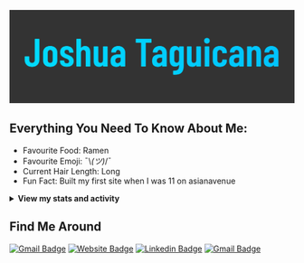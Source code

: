 [![Social banner for JoshTag](./assets/banner.svg)](https://joshtag.com)

## Everything You Need To Know About Me:

- Favourite Food: Ramen
- Favourite Emoji: ¯\\_(ツ)_/¯
- Current Hair Length: Long
- Fun Fact: Built my first site when I was 11 on asianavenue

<details>
 <summary><strong>View my stats and activity</strong></summary>
<p align="center">
  <img src="https://github-readme-stats.vercel.app/api?username=JoshTag&count_private=true&show_icons=true" />
</p>
<p align="center">
  <img src="https://github-readme-stats.vercel.app/api/top-langs/?username=JoshTag&layout=compact" />
</p>

## Recent Activity

<!--START_SECTION:activity-->
1. 🎉 Merged PR [#1](https://github.com/JoshTag/animal-facts-api/pull/1) in [JoshTag/animal-facts-api](https://github.com/JoshTag/animal-facts-api)
2. 🎉 Merged PR [#5](https://github.com/JoshTag/web-slayer/pull/5) in [JoshTag/web-slayer](https://github.com/JoshTag/web-slayer)
3. 🎉 Merged PR [#4](https://github.com/JoshTag/web-slayer/pull/4) in [JoshTag/web-slayer](https://github.com/JoshTag/web-slayer)
4. 🎉 Merged PR [#7](https://github.com/JoshTag/dog-hot-dog/pull/7) in [JoshTag/dog-hot-dog](https://github.com/JoshTag/dog-hot-dog)
5. 🎉 Merged PR [#6](https://github.com/JoshTag/dog-hot-dog/pull/6) in [JoshTag/dog-hot-dog](https://github.com/JoshTag/dog-hot-dog)
<!--END_SECTION:activity-->

<!--START_SECTION:waka-->
![Lines of code](https://img.shields.io/badge/From%20Hello%20World%20I%27ve%20Written-3.5%20million%20lines%20of%20code-blue)

**I Mostly Code in JavaScript** 

```text
JavaScript               19 repos            ████████████████░░░░░░░░░   65.52% 
CSS                      5 repos             ████░░░░░░░░░░░░░░░░░░░░░   17.24% 
SCSS                     2 repos             █░░░░░░░░░░░░░░░░░░░░░░░░   6.9% 
Vue                      1 repo              ░░░░░░░░░░░░░░░░░░░░░░░░░   3.45% 
HTML                     1 repo              ░░░░░░░░░░░░░░░░░░░░░░░░░   3.45%

```



<!--END_SECTION:waka-->
 
</details>

## Find Me Around

[![Gmail Badge](https://img.shields.io/badge/-github-333333??&style=for-the-badge&logo=Github&logoColor=white&link=https://github.com/joshtag)](https://github.com/joshtag)
[![Website Badge](https://img.shields.io/badge/-website-4285F4?&style=for-the-badge&logo=google-chrome&logoColor=white&link=https://joshtag.com)](https://joshtag.com)
[![Linkedin Badge](https://img.shields.io/badge/-LinkedIn-0077B5?&style=for-the-badge&logo=Linkedin&logoColor=white&link=https://www.linkedin.com/in/joshua-taguicana/)](https://www.linkedin.com/in/joshua-taguicana/)
[![Gmail Badge](https://img.shields.io/badge/-gmail-c14438??&style=for-the-badge&logo=Gmail&logoColor=white&link=mailto:joshtaguicana@gmail.com)](mailto:joshtaguicana@gmail.com)
